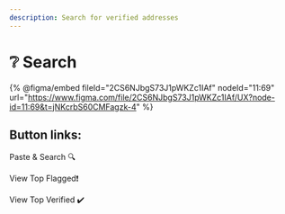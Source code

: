 ```yaml
---
description: Search for verified addresses
---
```


# ❔ Search

{% @figma/embed fileId="2CS6NJbgS73J1pWKZc1IAf" nodeId="11:69" url="https://www.figma.com/file/2CS6NJbgS73J1pWKZc1IAf/UX?node-id=11:69&t=jNKcrbS60CMFagzk-4" %}

## **Button links:**

Paste & Search 🔍

View Top Flagged❗

View Top Verified ✔️
